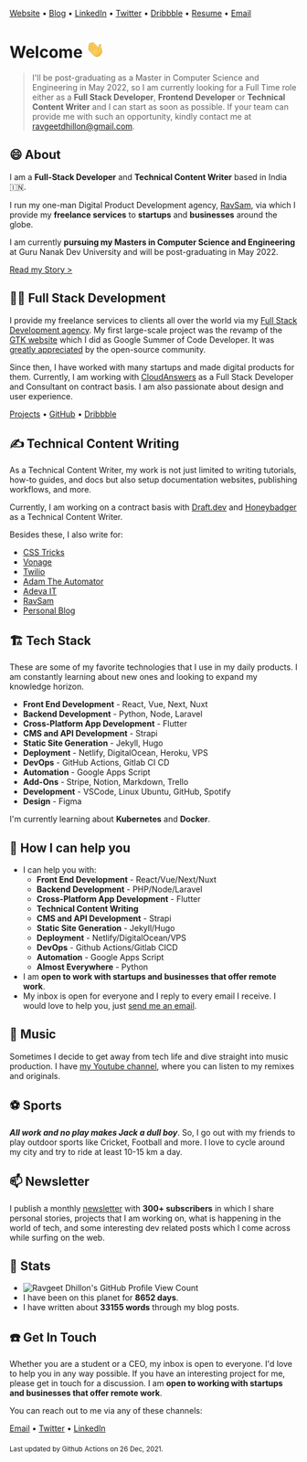 [Website](https://www.ravgeet.in) &bull;
[Blog](https://blog.ravgeet.in/) &bull;
[LinkedIn](https://www.linkedin.com/in/ravgeetdhillon) &bull;
[Twitter](https://www.twitter.com/ravgeetdhillon) &bull;
[Dribbble](https://www.dribbble.com/ravgeetdhillon) &bull;
[Resume](https://www.ravgeet.in/resume/) &bull;
[Email](mailto:ravgeetdhillon@gmail.com)

# Welcome <img src="assets/wave.gif" width="32px">

> I'll be post-graduating as a Master in Computer Science and Engineering in May 2022, so I am currently looking for a Full Time role either as a **Full Stack Developer**, **Frontend Developer** or **Technical Content Writer** and I can start as soon as possible. If your team can provide me with such an opportunity, kindly contact me at ravgeetdhillon@gmail.com.

## 😄 About

I am a **Full-Stack Developer** and **Technical Content Writer** based in India 🇮🇳.

I run my one-man Digital Product Development agency, [RavSam](https://www.ravsam.in), via which I provide my **freelance services** to **startups** and **businesses** around the globe.

I am currently **pursuing my Masters in Computer Science and Engineering** at Guru Nanak Dev University and will be post-graduating in May 2022.

[Read my Story >](https://www.ravgeet.in/story/)

## 👨‍💻 Full Stack Development

I provide my freelance services to clients all over the world via my [Full Stack Development agency](https://www.ravsam.in). My first large-scale project was the revamp of the [GTK website](https://gtk.org) which I did as Google Summer of Code Developer. It was [greatly appreciated](https://twitter.com/GTKtoolkit/status/1230167481228107776) by the open-source community.

Since then, I have worked with many startups and made digital products for them.
Currently, I am working with [CloudAnswers](https://cloudanswers.com) as a Full Stack Developer and Consultant on contract basis. I am also passionate about design and user experience.

[Projects](https://www.ravgeet.in/projects/) &bull;
[GitHub](https://github.com/ravgeetdhillon) &bull;
[Dribbble](https://dribbble.com/ravgeetdhillon)

## ✍️ Technical Content Writing

As a Technical Content Writer, my work is not just limited to writing tutorials, how-to guides, and docs but also setup documentation websites, publishing workflows, and more.

Currently, I am working on a contract basis with [Draft.dev](https://draft.dev) and [Honeybadger](https://honeybadger.io) as a Technical Content Writer.

Besides these, I also write for:

- [CSS Tricks](https://css-tricks.com/author/ravgeetdhillon)
- [Vonage](https://learn.vonage.com/authors/ravgeet-dhillon/)
- [Twilio](https://www.twilio.com/blog/author/ravgeet_dhillon)
- [Adam The Automator](https://adamtheautomator.com/author/ravgeet-dhillon/)
- [Adeva IT](https://adevait.com/author/ravgeet-dhillon)
- [RavSam](https://www.ravsam.in/blog/)
- [Personal Blog](https://blog.ravgeet.in/)

## 🏗 Tech Stack

These are some of my favorite technologies that I use in my daily products. I am constantly learning about new ones and looking to expand my knowledge horizon.

- **Front End Development** - React, Vue, Next, Nuxt
- **Backend Development** - Python, Node, Laravel
- **Cross-Platform App Development** - Flutter
- **CMS and API Development** - Strapi
- **Static Site Generation** - Jekyll, Hugo
- **Deployment** - Netlify, DigitalOcean, Heroku, VPS
- **DevOps** - GitHub Actions, Gitlab CI CD
- **Automation** - Google Apps Script
- **Add-Ons** - Stripe, Notion, Markdown, Trello
- **Development** - VSCode, Linux Ubuntu, GitHub, Spotify
- **Design** - Figma

I'm currently learning about **Kubernetes** and **Docker**.

## 🤝 How I can help you

- I can help you with:
  - **Front End Development** - React/Vue/Next/Nuxt
  - **Backend Development** - PHP/Node/Laravel
  - **Cross-Platform App Development** - Flutter
  - **Technical Content Writing**
  - **CMS and API Development** - Strapi
  - **Static Site Generation** - Jekyll/Hugo
  - **Deployment** - Netlify/DigitalOcean/VPS
  - **DevOps** - Github Actions/Gitlab CICD
  - **Automation** - Google Apps Script
  - **Almost Everywhere** - Python
- I am **open to work with startups and businesses that offer remote work**.
- My inbox is open for everyone and I reply to every email I receive. I would love to help you, just [send me an email](mailto:ravgeetdhillon@gmail.com).

## 🎹 Music

Sometimes I decide to get away from tech life and dive straight into music production. I have [my Youtube channel](https://youtube.com/ravdmusic), where you can listen to my remixes and originals.

## ⚽️ Sports

***All work and no play makes Jack a dull boy***. So, I go out with my friends to play outdoor sports like Cricket, Football and more. I love to cycle around my city and try to ride at least 10-15 km a day.

## 📫 Newsletter

I publish a monthly [newsletter](https://www.ravsam.in/newsletter/) with **300+ subscribers** in which I share personal stories, projects that I am working on, what is happening in the world of tech, and some interesting dev related posts which I come across while surfing on the web.

## 🎯 Stats

- ![Ravgeet Dhillon's GitHub Profile View Count](https://komarev.com/ghpvc/?username=ravgeetdhillon)
- I have been on this planet for **8652 days**.
- I have written about **33155 words** through my blog posts.

## ☎️ Get In Touch

Whether you are a student or a CEO, my inbox is open to everyone. I'd love to help you in any way possible. If you have an interesting project for me, please get in touch for a discussion. I am **open to working with startups and businesses that offer remote work**.

You can reach out to me via any of these channels:

[Email](mailto:ravgeetdhillon@gmail.com) &bull;
[Twitter](https://www.twitter.com/ravgeetdhillon) &bull;
[LinkedIn](https://www.linkedin.com/in/ravgeetdhillon)

<sub>Last updated by Github Actions on 26 Dec, 2021.</sub>
